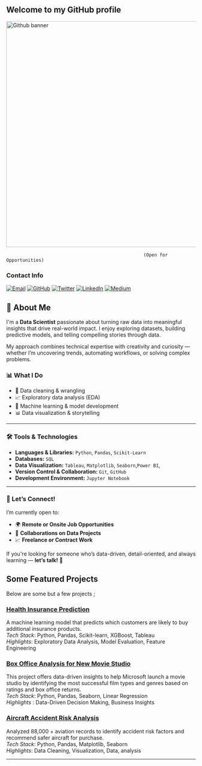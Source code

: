 ## Welcome to my GitHub profile
<img width="599" alt="Github banner" src="https://github.com/user-attachments/assets/261f0b5c-9cec-4e98-8ac8-a3ac98443b24" />



                                                       (Open for Opportunities)
### Contact Info

[![Email](https://img.shields.io/badge/Email-red?style=for-the-badge&logo=gmail&logoColor=white)](teresianjoki818@gmail.com)
[![GitHub](https://img.shields.io/badge/GitHub-black?style=for-the-badge&logo=github)](https://github.com/Trizzah-svg)
[![Twitter](https://img.shields.io/badge/Twitter-black?style=for-the-badge&logo=twitter)](https://x.com/Triksy_mwihaki?t=NVMtgVMAkZlxQnEMYuyYhQ&s=09)
[![LinkedIn](https://img.shields.io/badge/LinkedIn-blue?style=for-the-badge&logo=linkedin)](https://www.linkedin.com/in/teresia-njoki-a601a3169/)
[![Medium](https://img.shields.io/badge/Medium-black?style=for-the-badge&logo=medium)](https://www.datascienceportfol.io/trizahnjoki58)


## 👋 About Me

I'm a **Data Scientist** passionate about turning raw data into meaningful insights that drive real-world impact. I enjoy exploring datasets, building predictive models, and telling compelling stories through data.

My approach combines technical expertise with creativity and curiosity — whether I’m uncovering trends, automating workflows, or solving complex problems.

### 📊 What I Do
- 🧹 Data cleaning & wrangling  
- 📈 Exploratory data analysis (EDA)  
- 🤖 Machine learning & model development  
- 📊 Data visualization & storytelling  

---

### 🛠️ Tools & Technologies
- **Languages & Libraries:** `Python`, `Pandas`, `Scikit-Learn`
- **Databases:** `SQL`
- **Data Visualization:** `Tableau`, `Matplotlib`, `Seaborn`,`Power BI`,
- **Version Control & Collaboration:** `Git`, `GitHub`
- **Development Environment:** `Jupyter Notebook`


---

### 💼 Let’s Connect!
I’m currently open to:
- 🌍 **Remote or Onsite Job Opportunities**  
- 🤝 **Collaborations on Data Projects**  
- 📈 **Freelance or Contract Work**  

If you're looking for someone who’s data-driven, detail-oriented, and always learning — **let’s talk!** 🙌


## Some Featured Projects
Below are some but a few projects ;

###  [Health Insurance Prediction](https://github.com/Trizzah-svg/Health_Insuarance_Predictions.git)
A machine learning model that predicts which customers are likely to buy additional insurance products.                                                                                                         
*Tech Stack*: Python, Pandas, Scikit-learn, XGBoost, Tableau                                                                                                                                                       
*Highlights*: Exploratory Data Analysis, Model Evaluation, Feature Engineering                                                                                                                               


### [Box Office Analysis for New Movie Studio](https://github.com/Patricknmaina/phase-2-project.git)

 This project offers data-driven insights to help Microsoft launch a movie studio by identifying the most successful film types and genres based on ratings and box office returns.                               
*Tech Stack*: Python, Pandas, Seaborn, Linear Regression                                                                                                                                                                                                                                                                                              
*Highlights* : Data-Driven Decision Making, Business Insights                                                                                                                                           

###  [Aircraft Accident Risk Analysis](https://github.com/Trizzah-svg/Aircraft-Accident-Risk-Analysis.git)
Analyzed 88,000 + aviation records to identify accident risk factors and recommend safer aircraft for purchase.  
*Tech Stack*: Python, Pandas, Matplotlib, Seaborn                                                                                                                                                           
*Highlights*: Data Cleaning, Visualization, Data, analysis

---



